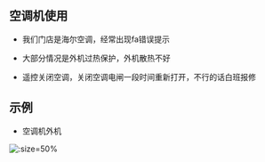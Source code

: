 ## 空调机使用

* 我们门店是海尔空调，经常出现fa错误提示

* 大部分情况是外机过热保护，外机散热不好

* 遥控关闭空调，关闭空调电闸一段时间重新打开，不行的话白班报修

## 示例

* 空调机外机

![](https://gitee.com/GaloisFields/WORKFLOWS4COMPANY/raw/master/resources/pic/equipment/外机空调.jpeg ':size=50%')
